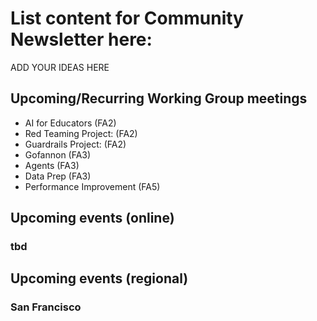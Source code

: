 # List content for Community Newsletter here:

ADD YOUR IDEAS HERE

## Upcoming/Recurring Working Group meetings

* AI for Educators (FA2)  
* Red Teaming Project: (FA2)
* Guardrails Project: (FA2)
* Gofannon (FA3)
* Agents (FA3)
* Data Prep (FA3) 
* Performance Improvement (FA5) 

## Upcoming events (online)
### tbd

## Upcoming events (regional)
### San Francisco 

